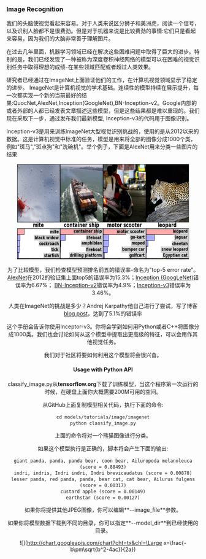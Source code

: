 ### Image Recognition
我们的头脑使视觉看起来容易。对于人类来说区分狮子和美洲虎，阅读一个信号，以及识别人脸都不是很费劲。但是对于机器来说是比较费劲的事情:它们只是看起来容易，因为我们的大脑非常善于理解图片。

在过去几年里面，机器学习领域已经在解决这些困难问题中取得了巨大的进步。特别的是，我们已经发现了一种被称为深度卷积神经网络的模型可以在困难的视觉识别任务中取得理想的成绩-在某些领域匹配或者超过人类效果。

研究者已经通过在ImageNet上面验证他们的工作，在计算机视觉领域显示了稳定的进步。
ImageNet是计算机视觉的学术基础。连续性的模型持续在展示提升，每一次都实现一个新的当前最好的结果:QuocNet,AlexNet,Inception(GoogleNet),BN-Inception-v2。Google内部的或者外部的人都已经发表文章描述这些模型，但是这些结果都是难以重现的。我们现在采取下一步，通过发布我们最新模型, Inception-v3的代码用于图像识别。

Inception-v3是用来训练ImageNet大型视觉识别挑战的，使用的是从2012以来的数据。这是计算机视觉中标准的任务，模型是用来将全部的图像分成1000个类，例如"斑马","斑点狗"和"洗碗机"。举个例子，下面是AlexNet用来分类一些图片的结果

<div align=center><img width="450" height="250" src="https://github.com/kunmei/tensorflow-tutorials/blob/master/AlexClassification.png" alt='AlexClassification'/>

为了比较模型，我们检查模型预测排名前五的错误率-命名为"top-5 error rate"。<a href="http://www.cs.toronto.edu/~fritz/absps/imagenet.pdf">AlexNet</a>在2012的验证集上面top5的错误率为15.3%；<a href="http://arxiv.org/abs/1409.4842">Inception (GoogLeNet)</a>错误率为6.67%； <a  href="http://arxiv.org/abs/1502.03167">BN-Inception-v2</a>错误率为4.9%；<a  href="https://arxiv.org/abs/1512.00567">Inception-v3</a>错误率为3.46%。

人类在ImageNet的挑战是多少？Andrej Karpathy他自己进行了尝试，写了博客<a href="http://karpathy.github.io/2014/09/02/what-i-learned-from-competing-against-a-convnet-on-imagenet/">blog post</a>，达到了5.1%的错误率

这个手册会告诉你使用Inceptor-v3。你将会学到如何用Python或者C++将图像分成1000类。我们也会讨论如何从这个模型中提取出更高级的特征，可以会用作其他视觉任务。

我们对于社区将要如何利用这个模型将会很兴奋。

#### Usage with Python API
classify_image.py从**tensorflow.org**下载了训练模型，当这个程序第一次运行的时候，在硬盘上面你大概需要200M可用的空间。

从GitHub上面复制模型相关代码，执行下面的命令:

```
cd models/tutorials/image/imagenet
python classify_image.py
```
上面的命令将对一个熊猫图像进行分类。

如果这个模型执行是正确的，脚本将会产生下面的输出:
```
giant panda, panda, panda bear, coon bear, Ailuropoda melanoleuca (score = 0.88493)
indri, indris, Indri indri, Indri brevicaudatus (score = 0.00878)
lesser panda, red panda, panda, bear cat, cat bear, Ailurus fulgens (score = 0.00317)
custard apple (score = 0.00149)
earthstar (score = 0.00127)
```
如果你将提供其他JPEG图像，你可以编辑**--image_file**参数。

如果你将模型数据下载到不同的目录，你可以指定**--model_dir**到已经使用的目录。

![](http://chart.googleapis.com/chart?cht=tx&chl=\Large x=\frac{-b\pm\sqrt{b^2-4ac}}{2a})
